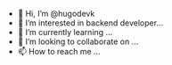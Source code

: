 - 👋 Hi, I’m @hugodevk
- 👀 I’m interested in backend developer...
- 🌱 I’m currently learning ...
- 💞️ I’m looking to collaborate on ...
- 📫 How to reach me ...

<!---
hugodevk/hugodevk is a ✨ special ✨ repository because its `README.md` (this file) appears on your GitHub profile.
You can click the Preview link to take a look at your changes.
--->
